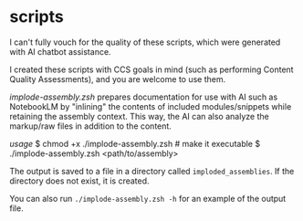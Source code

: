 # scripts

I can't fully vouch for the quality of these scripts,
which were generated with AI chatbot assistance.

I created these scripts with CCS goals in mind (such
as performing Content Quality Assessments), and you
are welcome to use them.

*implode-assembly.zsh* prepares documentation for use
with AI such as NotebookLM by "inlining" the contents
of included modules/snippets while retaining the
assembly context. This way, the AI can also analyze
the markup/raw files in addition to the content.

_usage_
$ chmod +x ./implode-assembly.zsh # make it executable
$ ./implode-assembly.zsh <path/to/assembly>

The output is saved to a file in a directory called
`imploded_assemblies`. If the directory does not exist,
it is created.

You can also run `./implode-assembly.zsh -h` for an
example of the output file. 
